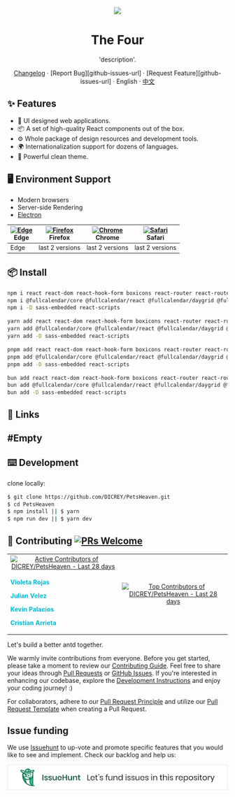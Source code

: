 <div align="center"><a name="readme-top"></a>

<img height="180" src="https://media.githubusercontent.com/media/Mogom/Imagenes_PetsHeaven/main/Logos/LosFour.png">

<h1>The Four</h1>

'description'.

[Changelog](./CHANGELOG.en-US.md) · [Report Bug][github-issues-url] · [Request Feature][github-issues-url] · English · [中文](./README-zh_CN.md)


</div>



## ✨ Features

- 🌈 UI designed web applications.
- 📦 A set of high-quality React components out of the box.
- ⚙️ Whole package of design resources and development tools.
- 🌍 Internationalization support for dozens of languages.
- 🎨 Powerful clean theme.

## 🖥 Environment Support

- Modern browsers
- Server-side Rendering
- [Electron](https://www.electronjs.org/)

| [<img src="https://raw.githubusercontent.com/alrra/browser-logos/master/src/edge/edge_48x48.png" alt="Edge" width="24px" height="24px" />](https://godban.github.io/browsers-support-badges/)<br>Edge | [<img src="https://raw.githubusercontent.com/alrra/browser-logos/master/src/firefox/firefox_48x48.png" alt="Firefox" width="24px" height="24px" />](https://godban.github.io/browsers-support-badges/)<br>Firefox | [<img src="https://raw.githubusercontent.com/alrra/browser-logos/master/src/chrome/chrome_48x48.png" alt="Chrome" width="24px" height="24px" />](https://godban.github.io/browsers-support-badges/)<br>Chrome | [<img src="https://raw.githubusercontent.com/alrra/browser-logos/master/src/safari/safari_48x48.png" alt="Safari" width="24px" height="24px" />](https://godban.github.io/browsers-support-badges/)<br>Safari | 
| --- | --- | --- | --- |
| Edge | last 2 versions | last 2 versions | last 2 versions

## 📦 Install

```bash
npm i react react-dom react-hook-form boxicons react-router react-router-dom lucide-react @supabase/supabase-js @emailjs/browser sweetalert sweetalert2 framer-motion
npm i @fullcalendar/core @fullcalendar/react @fullcalendar/daygrid @fullcalendar/interaction @fullcalendar/timegrid @fullcalendar/list axios
npm i -D sass-embedded react-scripts
```

```bash
yarn add react react-dom react-hook-form boxicons react-router react-router-dom lucide-react @supabase/supabase-js @emailjs/browser sweetalert sweetalert2 framer-motion
yarn add @fullcalendar/core @fullcalendar/react @fullcalendar/daygrid @fullcalendar/interaction @fullcalendar/timegrid @fullcalendar/list axios
yarn add -D sass-embedded react-scripts
```

```bash
pnpm add react react-dom react-hook-form boxicons react-router react-router-dom lucide-react @supabase/supabase-js @emailjs/browser sweetalert sweetalert2 framer-motion
pnpm add @fullcalendar/core @fullcalendar/react @fullcalendar/daygrid @fullcalendar/interaction @fullcalendar/timegrid @fullcalendar/list axios
pnpm add -D sass-embedded react-scripts
```

```bash
bun add react react-dom react-hook-form boxicons react-router react-router-dom lucide-react @supabase/supabase-js @emailjs/browser sweetalert sweetalert2 framer-motion
bun add @fullcalendar/core @fullcalendar/react @fullcalendar/daygrid @fullcalendar/interaction @fullcalendar/timegrid @fullcalendar/list axios
bun add -D sass-embedded react-scripts
```


## 🔗 Links

## #Empty

## ⌨️ Development

clone locally:

```bash
$ git clone https://github.com/DICREY/PetsHeaven.git
$ cd PetsHeaven
$ npm install || $ yarn
$ npm run dev || $ yarn dev
```

## 🤝 Contributing [![PRs Welcome](https://img.shields.io/badge/PRs-welcome-brightgreen.svg?style=flat-square)](https://makeapullrequest.com)

<table>
<tr>
  
  <td rowspan="2">
    <a href="https://next.ossinsight.io/widgets/official/compose-recent-active-contributors?limit=30&repo_id=942340604" target="_blank" style="display: block" align="center">
      <picture>
        <source media="(prefers-color-scheme: dark)" srcset="https://next.ossinsight.io/widgets/official/compose-recent-active-contributors/thumbnail.png?limit=30&repo_id=942340604&image_size=auto&color_scheme=dark" width="655" height="auto">
        <img alt="Active Contributors of DICREY/PetsHeaven - Last 28 days" src="https://next.ossinsight.io/widgets/official/compose-recent-active-contributors/thumbnail.png?limit=30&repo_id=942340604&image_size=auto&color_scheme=light" width="655" height="auto">
      </picture>
    </a>
  </td>
</tr>
<tr>
  <td rowspan="2">
    <a href="https://next.ossinsight.io/widgets/official/compose-recent-top-contributors?repo_id=942340604" target="_blank" style="display: block" align="center">
      <picture>
        <source media="(prefers-color-scheme: dark)" srcset="https://next.ossinsight.io/widgets/official/compose-recent-top-contributors/thumbnail.png?repo_id=942340604&image_size=auto&color_scheme=dark" width="373" height="auto">
        <img alt="Top Contributors of DICREY/PetsHeaven - Last 28 days" src="https://next.ossinsight.io/widgets/official/compose-recent-top-contributors/thumbnail.png?repo_id=942340604&image_size=auto&color_scheme=light" width="373" height="auto">
      </picture>
    </a>
  </td>
</tr>
<tr>
  <td rowspan="1">
    <p style="color:#00BCD4; font-weight:bold;">Violeta Rojas</p>
    <p style="color:#00BCD4; font-weight:bold;">Julian Velez</p>
    <p style="color:#00BCD4; font-weight:bold;">Kevin Palacios</p>
    <p style="color:#00BCD4; font-weight:bold;">Cristian Arrieta</p>
  </td>
</tr>
</table>

Let's build a better antd together.

We warmly invite contributions from everyone. Before you get started, please take a moment to review our [Contributing Guide](https://ant.design/docs/react/contributing). Feel free to share your ideas through [Pull Requests](https://github.com/ant-design/ant-design/pulls) or [GitHub Issues](https://github.com/ant-design/ant-design/issues). If you're interested in enhancing our codebase, explore the [Development Instructions](https://github.com/ant-design/ant-design/wiki/Development) and enjoy your coding journey! :)

For collaborators, adhere to our [Pull Request Principle](https://github.com/ant-design/ant-design/wiki/PR-principle) and utilize our [Pull Request Template](https://github.com/ant-design/ant-design/wiki/PR-principle#pull-request-template) when creating a Pull Request.

## Issue funding

We use [Issuehunt](https://issuehunt.io/repos/3452688) to up-vote and promote specific features that you would like to see and implement. Check our backlog and help us:

[![Let's fund issues in this repository](https://raw.githubusercontent.com/BoostIO/issuehunt-materials/master/v1/issuehunt-button-v1.svg)](https://issuehunt.io/repos/34526884)

